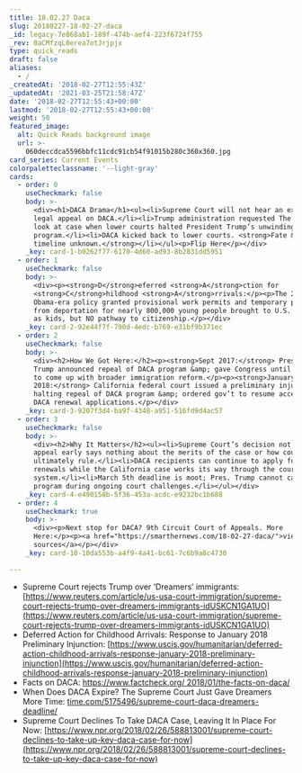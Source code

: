 ```yaml
---
title: 18.02.27 Daca
slug: 20180227-18-02-27-daca
_id: legacy-7e868ab1-189f-474b-aef4-223f6724f755
_rev: 0aCMfzqL0erea7otJrjpjx
type: quick_reads
draft: false
aliases:
  - /
_createdAt: '2018-02-27T12:55:43Z'
_updatedAt: '2021-03-25T21:58:47Z'
date: '2018-02-27T12:55:43+00:00'
lastmod: '2018-02-27T12:55:43+00:00'
weight: 50
featured_image:
  alt: Quick Reads background image
  url: >-
    060deccdca5596bbfc11cdc91cb54f91015b280c360x360.jpg
card_series: Current Events
colorpaletteclassname: '--light-gray'
cards:
  - order: 0
    useCheckmark: false
    body: >-
      <div><h1>DACA Drama</h1><ul><li>Supreme Court will not hear an expedited
      legal appeal on DACA.</li><li>Trump administration requested The Supremes
      look at case when lower courts halted President Trump’s unwinding of the
      program.</li><li>DACA kicked back to lower courts. <strong>Fate &amp;
      timeline unknown.</strong></li></ul><p>Flip Here</p></div>
    _key: card-1-b0262f77-6170-4d60-ad93-8b2831dd5951
  - order: 1
    useCheckmark: false
    body: >-
      <div><p><strong>D</strong>eferred <strong>A</strong>ction for
      <strong>C</strong>hildhood <strong>A</strong>rrivals:</p><p>The 2012
      Obama-era policy granted provisional work permits and temporary protection
      from deportation for nearly 800,000 young people brought to U.S. illegally
      as kids, but NO pathway to citizenship.</p></div>
    _key: card-2-92e44f7f-790d-4edc-b769-e31bf9b371ec
  - order: 2
    useCheckmark: false
    body: >-
      <div><h2>How We Got Here:</h2><p><strong>Sept 2017:</strong> President
      Trump announced repeal of DACA program &amp; gave Congress until March 5th
      to come up with broader immigration reform.</p><p><strong>January
      2018:</strong> California federal court issued a preliminary injunction
      halting repeal of DACA program &amp; ordered gov’t to resume accepting
      DACA renewal applications.</p></div>
    _key: card-3-9207f3d4-ba9f-4348-a951-516fd9d4ac57
  - order: 3
    useCheckmark: false
    body: >-
      <div><h2>Why It Matters</h2><ul><li>Supreme Court’s decision not to hear
      appeal early says nothing about the merits of the case or how court might
      ultimately rule.</li><li>DACA recipients can continue to apply for DACA
      renewals while the California case works its way through the court
      system.</li><li>March 5th deadline is moot; Pres. Trump cannot cancel
      program during ongoing court challenges.</li></ul></div>
    _key: card-4-e490158b-5f36-453a-acdc-e9232bc1b688
  - order: 4
    useCheckmark: true
    body: >-
      <div><p>Next stop for DACA? 9th Circuit Court of Appeals. More
      Here:</p><p><a href="https://smarthernews.com/18-02-27-daca/">view
      sources</a></p></div>
    _key: card-10-10da553b-a4f9-4a41-bc61-7c6b9a8c4730

---
```

* Supreme Court rejects Trump over ‘Dreamers’ immigrants: [https://www.reuters.com/article/us-usa-court-immigration/supreme-court-rejects-trump-over-dreamers-immigrants-idUSKCN1GA1UO](https://www.reuters.com/article/us-usa-court-immigration/supreme-court-rejects-trump-over-dreamers-immigrants-idUSKCN1GA1UO)
* Deferred Action for Childhood Arrivals: Response to January 2018 Preliminary Injunction: [https://www.uscis.gov/humanitarian/deferred-action-childhood-arrivals-response-january-2018-preliminary-injunction](https://www.uscis.gov/humanitarian/deferred-action-childhood-arrivals-response-january-2018-preliminary-injunction)
* Facts on DACA: [https://www.factcheck.org/ 2018/01/the-facts-on-daca/](https://www.factcheck.org/)
* When Does DACA Expire? The Supreme Court Just Gave Dreamers More Time: [time.com/5175496/supreme-court-daca-dreamers-deadline/](http://time.com/5175496/supreme-court-daca-dreamers-deadline/)
* Supreme Court Declines To Take DACA Case, Leaving It In Place For Now: [https://www.npr.org/2018/02/26/588813001/supreme-court-declines-to-take-up-key-daca-case-for-now](https://www.npr.org/2018/02/26/588813001/supreme-court-declines-to-take-up-key-daca-case-for-now)